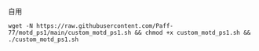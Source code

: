 自用  


`wget -N https://raw.githubusercontent.com/Paff-77/motd_ps1/main/custom_motd_ps1.sh && chmod +x custom_motd_ps1.sh && ./custom_motd_ps1.sh`
